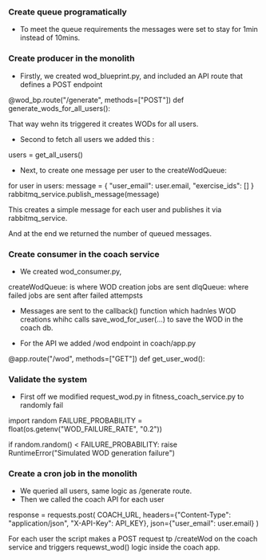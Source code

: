 ### Create queue programatically

- To meet the queue requirements the messages were set to stay for 1min instead of 10mins.

### Create producer in the monolith

- Firstly, we created  wod_blueprint.py, and included an API route that defines a POST endpoint

@wod_bp.route("/generate", methods=["POST"])
def generate_wods_for_all_users():

That way wehn its triggered it creates WODs for all users.

- Second to fetch all users we added this :

users = get_all_users()

- Next, to create one message per user to the createWodQueue:

for user in users:
    message = {
        "user_email": user.email,
        "exercise_ids": []
    }
    rabbitmq_service.publish_message(message)

This creates a simple message for each user and publishes it via rabbitmq_service.

And at the end we returned the number of queued messages.

### Create consumer in the coach service

- We created wod_consumer.py, 

createWodQueue: is where WOD creation jobs are sent
dlqQueue: where failed jobs are sent after failed attempsts

- Messages are sent to the callback() function which hadnles WOD creations whihc calls save_wod_for_user(...) to save the WOD in the coach db.

- For the API we added /wod endpoint in coach/app.py

@app.route("/wod", methods=["GET"])
def get_user_wod():

### Validate the system

- First off we modified request_wod.py in fitness_coach_service.py to randomly fail

import random
FAILURE_PROBABILITY = float(os.getenv("WOD_FAILURE_RATE", "0.2"))

if random.random() < FAILURE_PROBABILITY:
    raise RuntimeError("Simulated WOD generation failure")

### Create a cron job in the monolith

- We queried all users, same logic as /generate route.
- Then we called the coach API for each user

response = requests.post(
    COACH_URL,
    headers={"Content-Type": "application/json", "X-API-Key": API_KEY},
    json={"user_email": user.email}
)

For each user the script makes a POST request tp /createWod on the coach service and triggers requewst_wod() logic inside the coach app.


